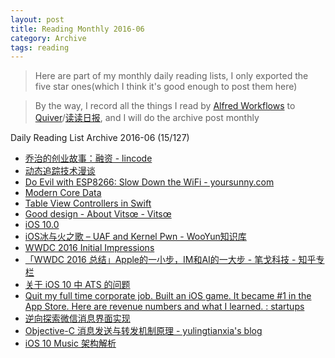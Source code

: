 ```yaml
---
layout: post
title: Reading Monthly 2016-06
category: Archive
tags: reading
---
```


> Here are part of my monthly daily reading lists, I only exported the five star ones(which I think it's good enough to post them here)

> By the way, I record all the things I read by [Alfred Workflows](https://www.alfredapp.com/workflows/) to [Quiver](https://itunes.apple.com/app/quiver-programmers-notebook/id866773894?mt=12)/[读读日报](http://dudu.zhihu.com/circle/173514), and I will do the archive post monthly

Daily Reading List Archive 2016-06 (15/127)

* [乔治的创业故事：融资 - lincode](http://lincode.github.io/Startup-Stock)
* [动态追踪技术漫谈](http://openresty.org/posts/dynamic-tracing/)
* [Do Evil with ESP8266: Slow Down the WiFi - yoursunny.com](https://yoursunny.com/t/2016/WiFi-flood/)
* [Modern Core Data](https://realm.io/news/tryswift-daniel-eggert-modern-core-data/)
* [Table View Controllers in Swift](https://realm.io/news/tryswift-chris-eidhof-table-view-controllers-swift/)
* [Good design - About Vitsœ - Vitsœ](https://www.vitsoe.com/rw/about/good-design)
* [iOS 10.0](https://developer.apple.com/library/prerelease/content/releasenotes/General/WhatsNewIniOS/Articles/iOS10.html#//apple_ref/doc/uid/TP40017084-SW1)
* [iOS冰与火之歌 – UAF and Kernel Pwn - WooYun知识库](http://drops.wooyun.org/tips/16681)
* [WWDC 2016 Initial Impressions](https://www.raywenderlich.com/136657/wwdc-2016-initial-impressions)
* [「WWDC 2016 总结」Apple的一小步，IM和AI的一大步 - 笔戈科技 - 知乎专栏](https://zhuanlan.zhihu.com/p/21351765)
* [关于 iOS 10 中 ATS 的问题](https://onevcat.com/2016/06/ios-10-ats/)
* [Quit my full time corporate job. Built an iOS game. It became #1 in the App Store. Here are revenue numbers and what I learned. : startups](https://www.reddit.com/r/startups/comments/4f74dv/quit_my_full_time_corporate_job_built_an_ios_game/)
* [逆向探索微信消息界面实现](https://everettjf.github.io/2016/06/19/reverse-explore-wechat-message-design)
* [Objective-C 消息发送与转发机制原理 - yulingtianxia's blog](http://yulingtianxia.com/blog/2016/06/15/Objective-C-Message-Sending-and-Forwarding/)
* [iOS 10 Music 架构解析](https://mp.weixin.qq.com/s?__biz=MzIwMTYzMzcwOQ%3D%3D&ascene=0&devicetype=iMac+MacBookPro11%2C3+OSX+OSX+10.11.5+build%2815F24b%29&fontScale=100&idx=1&key=77421cf58af4a65361ad8a627a6ebd0c24835a90a64005610ff540a897c716453b3aec1b3c5f6e649b34481becbe1783&mid=2650948426&nettype=WIFI&pass_ticket=x8utcNX8vV8gmNCLdwy6ZSjhHhR%2BGLp8NA2muerA5N0%3D&scene=0&sn=39660132831ca76f45c73c2c50ed47ed&uin=MjAyODQxMjk1&version=12000002)


